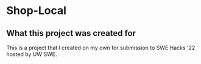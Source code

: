 Shop-Local
=======================
## What this project was created for
This is a project that I created on my own for submission to SWE Hacks '22 hosted by UW SWE. 
